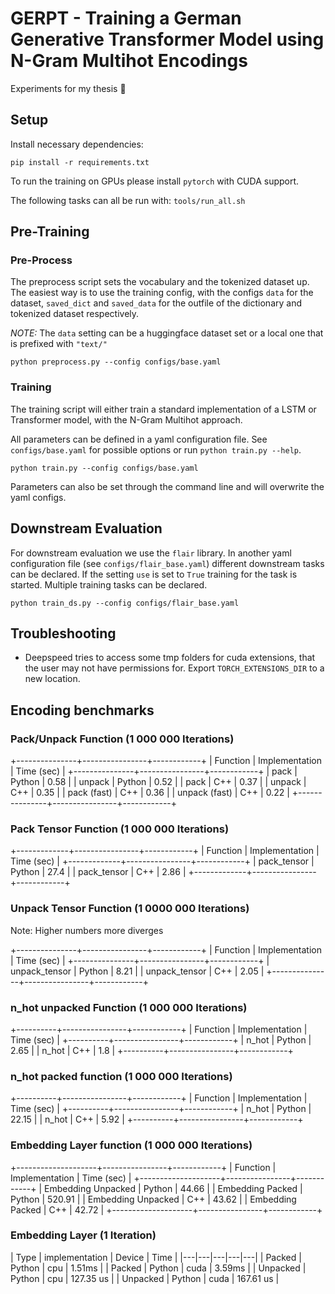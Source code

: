# GERPT - Training a German Generative Transformer Model using N-Gram Multihot Encodings

Experiments for my thesis 🤗


## Setup


Install necessary dependencies:

```
pip install -r requirements.txt
```

To run the training on GPUs please install `pytorch` with CUDA support.


The following tasks can all be run with: `tools/run_all.sh`

## Pre-Training

### Pre-Process

The preprocess script sets the vocabulary and the tokenized dataset up.
The easiest way is to use the training config, with the configs `data` for the dataset, `saved_dict` and 
`saved_data` for the outfile of the dictionary and tokenized dataset respectively.

*NOTE:* The `data` setting can be a huggingface dataset set or a local one that is prefixed with `"text/"`

```
python preprocess.py --config configs/base.yaml
```


### Training

The training script will either train a standard implementation of a LSTM or Transformer model,
with the N-Gram Multihot approach.

All parameters can be defined in a yaml configuration file. See `configs/base.yaml` for possible
options or run `python train.py --help`.

```
python train.py --config configs/base.yaml
```

Parameters can also be set through the command line and will overwrite the yaml configs.


## Downstream Evaluation

For downstream evaluation we use the `flair` library. In another yaml configuration file (see `configs/flair_base.yaml`) different downstream tasks can be declared. If the setting `use` is set to `True` training for the task is started. Multiple training tasks can be declared.

```
python train_ds.py --config configs/flair_base.yaml
```

## Troubleshooting

* Deepspeed tries to access some tmp folders for cuda extensions, that the user may not have permissions for. Export `TORCH_EXTENSIONS_DIR` to a new location.




## Encoding benchmarks

### Pack/Unpack Function (1 000 000 Iterations)

+---------------+----------------+------------+
|    Function   | Implementation | Time (sec) |
+---------------+----------------+------------+
|      pack     |     Python     |    0.58    |
|     unpack    |     Python     |    0.52    |
|      pack     |      C++       |    0.37    |
|     unpack    |      C++       |    0.35    |
|  pack (fast)  |      C++       |    0.36    |
| unpack (fast) |      C++       |    0.22    |
+---------------+----------------+------------+

### Pack Tensor Function (1 000 000 Iterations)
+-------------+----------------+------------+
|   Function  | Implementation | Time (sec) |
+-------------+----------------+------------+
| pack_tensor |     Python     |    27.4    |
| pack_tensor |      C++       |    2.86    |
+-------------+----------------+------------+

### Unpack Tensor Function (1 0000 000 Iterations)

Note: Higher numbers more diverges

+---------------+----------------+------------+
|    Function   | Implementation | Time (sec) |
+---------------+----------------+------------+
| unpack_tensor |     Python     |    8.21    |
| unpack_tensor |      C++       |    2.05    |
+---------------+----------------+------------+

### n_hot unpacked Function (1 000 000 Iterations)

+----------+----------------+------------+
| Function | Implementation | Time (sec) |
+----------+----------------+------------+
|  n_hot   |     Python     |    2.65    |
|  n_hot   |      C++       |    1.8     |
+----------+----------------+------------+

### n_hot packed function (1 000 000 Iterations)

+----------+----------------+------------+
| Function | Implementation | Time (sec) |
+----------+----------------+------------+
|  n_hot   |     Python     |   22.15    |
|  n_hot   |      C++       |    5.92    |
+----------+----------------+------------+

### Embedding Layer function (1 000 000 Iterations)

+--------------------+----------------+------------+
|      Function      | Implementation | Time (sec) |
+--------------------+----------------+------------+
| Embedding Unpacked |     Python     |   44.66    |
|  Embedding Packed  |     Python     |   520.91   |
| Embedding Unpacked |      C++       |   43.62    |
|  Embedding Packed  |      C++       |   42.72    |
+--------------------+----------------+------------+



### Embedding Layer (1 Iteration)

| Type | implementation | Device  | Time  |
|---|---|---|---|---|
| Packed  | Python | cpu | 1.51ms  |
| Packed  | Python | cuda | 3.59ms  | 
| Unpacked  | Python | cpu | 127.35 us  |
| Unpacked  | Python | cuda | 167.61 us  |




